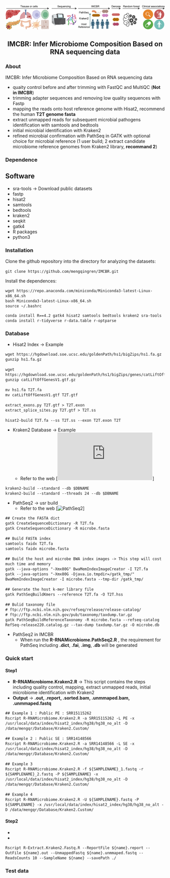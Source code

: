 ![Logo](Figure.Pipeline.jpg)

<h2 align="center"> IMCBR: Infer Microbiome Composition Based on RNA sequencing data

### About

IMCBR: Infer Microbiome Composition Based on RNA sequencing data

- quaity control before and after trimming with FastQC and MultiQC (**Not in IMCBR**)
- trimming adapter sequences and removing low quality sequences with Fastp
- mapping the reads onto host reference genome with Hisat2, recommend the human **T2T genome fasta**
- extract unmapped reads for subsequent microbial pathogens identification with samtools and bedtools
- initial microbial identification with Kraken2
- refined microbial confirmation with PathSeq in GATK with optional choice for microbial reference (1 user build; 2 extract candidate microbiome reference genomes from Kraken2 library, **recommand 2**)

### Dependence
## Software
- sra-tools -> Download public datasets
- fastp
- hisat2
- samtools
- bedtools
- kraken2
- seqkit
- gatk4
- R packages
- python3

### Installation
Clone the github repository into the directory for analyzing the datasets:

  `git clone https://github.com/mengqingren/IMCBR.git`

Install the dependences:
```
wget https://repo.anaconda.com/miniconda/Miniconda3-latest-Linux-x86_64.sh
bash Miniconda3-latest-Linux-x86_64.sh
source ~/.bashrc
```

```
conda install R==4.2 gatk4 hisat2 samtools bedtools kraken2 sra-tools
conda install r-tidyverse r-data.table r-optparse
```
### Database

* Hisat2 Index -> Example
```
wget https://hgdownload.soe.ucsc.edu/goldenPath/hs1/bigZips/hs1.fa.gz
gunzip hs1.fa.gz

wget https://hgdownload.soe.ucsc.edu/goldenPath/hs1/bigZips/genes/catLiftOffGenesV1.gtf.gz
gunzip catLiftOffGenesV1.gtf.gz

mv hs1.fa T2T.fa
mv catLiftOffGenesV1.gtf T2T.gtf

extract_exons.py T2T.gtf > T2T.exon
extract_splice_sites.py T2T.gtf > T2T.ss

hisat2-build T2T.fa --ss T2T.ss --exon T2T.exon T2T
```

* Kraken2 Database -> Example
  - Refer to the web [![Kraken2](https://github.com/DerrickWood/kraken2/blob/master/docs/MANUAL.markdown)]
```
kraken2-build --standard --db $DBNAME
kraken2-build --standard --threads 24 --db $DBNAME
```

* PathSeq2 -> usr build
  - Refer to the web [![PathSeq2](https://gatk.broadinstitute.org/hc/en-us/articles/360035889911--How-to-Run-the-Pathseq-pipeline)]
```
## Create the FASTA dict
gatk CreateSequenceDictionary -R T2T.fa
gatk CreateSequenceDictionary -R microbe.fasta

## Build FASTA index
samtools faidx T2T.fa
samtools faidx microbe.fasta

## Build the host and microbe BWA index images -> This step will cost much time and memory
gatk --java-options "-Xmx80G" BwaMemIndexImageCreator -I T2T.fa
gatk --java-options "-Xmx80G -Djava.io.tmpdir=/gatk_tmp/" BwaMemIndexImageCreator -I microbe.fasta --tmp-dir /gatk_tmp/

## Generate the host k-mer library file
gatk PathSeqBuildKmers --reference T2T.fa -O T2T.hss

## Bulid taxonomy file
# ftp://ftp.ncbi.nlm.nih.gov/refseq/release/release-catalog/
# ftp://ftp.ncbi.nlm.nih.gov/pub/taxonomy/taxdump.tar.gz
gatk PathSeqBuildReferenceTaxonomy -R microbe.fasta --refseq-catalog RefSeq-release220.catalog.gz --tax-dump taxdump.tar.gz -O microbe.db
```

* PathSeq2 in IMCBR
  - When run the **R-RNAMicrobiome.PathSeq2.R** , the requirement for PathSeq including **.dict**, **.fai**, **.img**, **.db** will be generated

### Quick start
#### Step1
- **R-RNAMicrobiome.Kraken2.R** -> This script contains the steps including quality control, mapping, extract unmapped reads, initial microbiome identification with Kraken2
- **Output** -> __.out, .report, .sorted.bam, .unmmaped.bam, .unmmaped.fastq__
```
## Example 1 : Public PE : SRR15115262
Rscript R-RNAMicrobiome.Kraken2.R -a SRR15115262 -L PE -x /usr/local/data/index/hisat2_index/hg38/hg38_no_alt -D /data/mengqr/Database/Kraken2.Custom/

## Example 2 : Public SE : SRR14148566
Rscript R-RNAMicrobiome.Kraken2.R -a SRR14148566 -L SE -x /usr/local/data/index/hisat2_index/hg38/hg38_no_alt -D /data/mengqr/Database/Kraken2.Custom/

## Example 3
Rscript R-RNAMicrobiome.Kraken2.R -f ${SAMPLENAME}_1.fastq -r ${SAMPLENAME}_2.fastq -P ${SAMPLENAME} -x /usr/local/data/index/hisat2_index/hg38/hg38_no_alt -D /data/mengqr/Database/Kraken2.Custom/

## Example 4
Rscript R-RNAMicrobiome.Kraken2.R -U ${SAMPLENAME}.fastq -P ${SAMPLENAME} -x /usr/local/data/index/hisat2_index/hg38/hg38_no_alt -D /data/mengqr/Database/Kraken2.Custom/
```
#### Step2
-
-
```
Rscript R-Extract.Kraken2.Fastq.R --ReportFile ${name}.report --OutFile ${name}.out --UnmappedFastq ${name}.unmmaped.fastq --ReadsCounts 10 --SampleName ${name} --savePath ./
```

### Test data




















